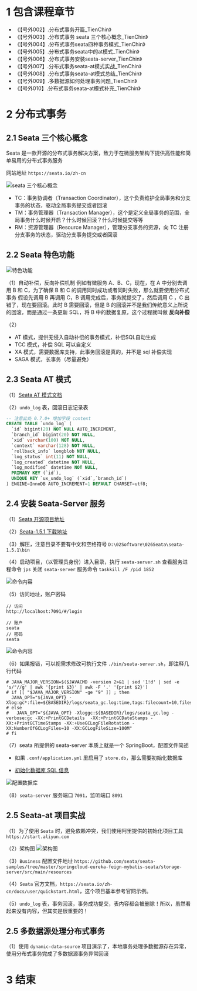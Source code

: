 # 1 包含课程章节

* 《【号外002】.分布式事务开篇_TienChin》
* 《【号外003】.分布式事务 seata 三个核心概念_TienChin》
* 《【号外004】.分布式事务seata四种事务模式_TienChin》
* 《【号外005】.分布式事务seata中的at模式_TienChin》
* 《【号外006】.分布式事务安装seata-server_TienChin》
* 《【号外007】.分布式事务seata-at模式实战_TienChin》
* 《【号外008】.分布式事务seata-at模式总结_TienChin》
* 《【号外009】.多数据源如何处理事务问题_TienChin》
* 《【号外010】.分布式事务seata-at模式补充_TienChin》


# 2 分布式事务

## 2.1 Seata 三个核心概念

Seata 是一款开源的分布式事务解决方案，致力于在微服务架构下提供高性能和简单易用的分布式事务服务

网站地址 `https://seata.io/zh-cn`

![seata 三个核心概念](http://image.mktongxue.com/202206/016.png)

* TC：事务协调者（Transaction Coordinator），这个负责维护全局事务和分⽀事务的状态，驱动全局事务提交或者回滚
* TM：事务管理器（Transaction Manager），这个是定义全局事务的范围，全局事务什么时候开启？什么时候回滚？什么时候提交等等
* RM：资源管理器（Resource Manager），管理分⽀事务的资源，向 TC 注册分⽀事务的状态，驱动分⽀事务提交或者回滚

## 2.2 Seata 特色功能

![特色功能](http://image.mktongxue.com/202206/017.png)

（1）自动补偿，反向补偿机制
例如有微服务 A、B、C，现在，在 A 中分别去调⽤ B 和 C，为了确保 B 和 C 的调⽤同时成功或者同时失败，那么就要使⽤分布式事务
假设先调⽤ B 再调⽤ C，B 调⽤完成后，事务就提交了，然后调⽤ C ，C 出错了，现在要回滚。此时 B 需要回滚，但是 B 的回滚并不是我们传统意义上所说的回滚，⽽是通过⼀条更新 SQL，将 B 中的数据复原，这个过程就叫做 **反向补偿**

（2）
* AT 模式，提供无侵入自动补偿的事务模式，补偿SQL自动生成
* TCC 模式，补偿 SQL 可以自定义
* XA 模式，需要数据库支持，此事务回滚是真的，并不是 sql 补偿实现
* SAGA 模式，长事务（尽量避免）

## 2.3 Seata AT 模式

（1）[Seata AT 模式文档](https://seata.io/zh-cn/docs/dev/mode/at-mode.html)

（2）`undo_log` 表，回滚日志记录表
```sql
-- 注意此处 0.7.0+ 增加字段 context
CREATE TABLE `undo_log` (
  `id` bigint(20) NOT NULL AUTO_INCREMENT,
  `branch_id` bigint(20) NOT NULL,
  `xid` varchar(100) NOT NULL,
  `context` varchar(128) NOT NULL,
  `rollback_info` longblob NOT NULL,
  `log_status` int(11) NOT NULL,
  `log_created` datetime NOT NULL,
  `log_modified` datetime NOT NULL,
  PRIMARY KEY (`id`),
  UNIQUE KEY `ux_undo_log` (`xid`,`branch_id`)
) ENGINE=InnoDB AUTO_INCREMENT=1 DEFAULT CHARSET=utf8;
```

## 2.4 安装 Seata-Server 服务

（1）[Seata 开源项目地址](https://github.com/seata/seata)

（2）[Seata-1.5.1 下载地址](https://github.com/seata/seata/releases/tag/v1.5.1)

（3）解压，注意目录不要有中文和空格符号 `D:\02Software\026Seata\seata-1.5.1\bin`

（4）启动项目，（以管理员身份）进入目录，执行 `seata-server.sh`
查看服务进程命令 `jps`
关闭 `seata-server` 服务命令 `taskkill /F /pid 1852`

![命令内容](http://image.mktongxue.com/202206/018.png)

（5）访问地址，账户密码
```Text
// 访问
http://localhost:7091/#/login

// 账户
seata
// 密码
seata
```

![命令内容](http://image.mktongxue.com/202206/019.png)

（6）如果报错，可以视需求修改可执行文件 `./bin/seata-server.sh`，即注释几行代码
```text
# JAVA_MAJOR_VERSION=$($JAVACMD -version 2>&1 | sed '1!d' | sed -e 's/"//g' | awk '{print $3}' | awk -F '.' '{print $2}')
# if [[ "$JAVA_MAJOR_VERSION" -ge "9" ]] ; then
  JAVA_OPT="${JAVA_OPT} -Xlog:gc*:file=${BASEDIR}/logs/seata_gc.log:time,tags:filecount=10,filesize=102400"
# else
#   JAVA_OPT="${JAVA_OPT} -Xloggc:${BASEDIR}/logs/seata_gc.log -verbose:gc -XX:+PrintGCDetails  -XX:+PrintGCDateStamps -XX:+PrintGCTimeStamps -XX:+UseGCLogFileRotation -XX:NumberOfGCLogFiles=10 -XX:GCLogFileSize=100M"
# fi
```

（7）seata 所提供的 seata-server 本质上就是⼀个 SpringBoot，配置文件简述

* 如果 `.conf/application.yml` 里启用了 `store.db`，那么需要初始化数据库

* [初始化数据库 SQL 信息](https://github.com/seata/seata/blob/develop/script/server/db/mysql.sql)

![配置数据库](http://image.mktongxue.com/202206/020.png)

（8）`seata-server` 服务端口 `7091`，监听端口 `8091`

## 2.5 Seata-at 项目实战

（1）为了使用 `Seata` 时，避免依赖冲突，我们使用阿里提供的初始化项目工具 `https://start.aliyun.com`

（2）架构图
![架构图](http://image.mktongxue.com/202207/001.png)

（3）`Business` 配置文件地址 `https://github.com/seata/seata-samples/tree/master/springcloud-eureka-feign-mybatis-seata/storage-server/src/main/resources`

（4）`Seata` 官方文档，`https://seata.io/zh-cn/docs/user/quickstart.html`，这个项目基本参考官网示例。

（5）`undo_log` 表，事务回滚，事务成功提交，表内容都会被删除！所以，虽然看起来没有内容，但其实是很重要的！

## 2.5 多数据源处理分布式事务

（1）使用 `dynamic-data-source` 项目演示了，本地事务处理多数据源存在异常，使用分布式事务完成了多数据源事务异常回滚

# 3 结束
